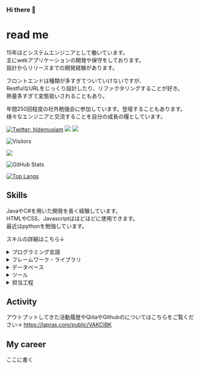 ### Hi there 👋

<!--
**otowmoyarng/otowmoyarng** is a ✨ _special_ ✨ repository because its `README.md` (this file) appears on your GitHub profile.

Here are some ideas to get you started:

- 🔭 I’m currently working on ...
- 🌱 I’m currently learning ...
- 👯 I’m looking to collaborate on ...
- 🤔 I’m looking for help with ...
- 💬 Ask me about ...
- 📫 How to reach me: ...
- 😄 Pronouns: ...
- ⚡ Fun fact: ...
-->

# read me

15年ほどシステムエンジニアとして働いています。</br>
主にwebアプリケーションの開発や保守をしております。</br>
設計からリリースまでの開発経験があります。</br>

フロントエンドは種類が多すぎてついていけないですが、</br>
RestfulなURLをじっくり設計したり、リファクタリングすることが好き。</br>
熱量多すぎて変態扱いされることもあり。</br>

年間250回程度の社外勉強会に参加しています。登壇することもあります。</br>
様々なエンジニアと交流することを自分の成長の糧としています。

[![Twitter: hidemusiam](https://img.shields.io/twitter/follow/hidemusiam?style=social)](https://twitter.com/hidemusiam)
[![](https://img.shields.io/badge/-Qiita-%2355C500)](https://qiita.com/UT_BackendEngineer)
[![](https://img.shields.io/badge/-connpass-%23EB1923)](https://connpass.com/user/hidemusiam1/)

![Visitors](https://visitor-badge.glitch.me/badge?page_id=contiki9&left_color=gray&right_color=blue)
 
![](https://github-profile-summary-cards.vercel.app/api/cards/profile-details?username=otowmoyarng&theme=vue)
 
![GitHub Stats](https://github-readme-stats.vercel.app/api?username=otowmoyarng&show_icons=true)
 
[![Top Langs](https://github-readme-stats.vercel.app/api/top-langs/?username=otowmoyarng&layout=compact&langs_count=6)](https://github.com/anuraghazra/github-readme-stats)

## Skills

JavaやC#を用いた開発を長く経験しています。<br/>
HTMLやCSS、Javascriptはほどほどに使用できます。<br/>
最近はpythonを勉強しています。

スキルの詳細はこちら↓
<details>
<summary>プログラミング言語</summary>

|言語|経験年数|バージョン|
|:---:|:---:|---|
|Java|10年～|JDK8.x|
|C#|15年～|C#8.0|
|python|3年～|3.6～|
|HTML|3年～|HTML5|
|CSS|3年～|CSS3|
|GoogleAppsScript|3年～||
|JavaScript|3年～|ECMA Script2015|
|TypeScript|3年～|4.x|

</details>

<details>
<summary>フレームワーク・ライブラリ</summary>

|言語|経験年数|バージョン|
|:---:|:---:|---|
|.NET Framework|15年～|4.8～|
|Spring Framework|3年～|4.x|
|Seasar2|10年～||
|maven|10年～||
|gradle|3年～||
|React|2年～|15.x|
|Django|2年～|3.x|
|FastAPI|1年～|0.8x|
|streamlit|1年～|1.1x|

</details>

<details>
<summary>データベース</summary>

|言語|経験年数|バージョン|
|:---:|:---:|---|
|OracleDataBase|10年～|10g,11g,12c|
|PostgreSQL|2年～|11.x|
|MySQL|2年～|5.x～|
|SQLServer|3年～|12.0～|
|SQL|15年～||
|PL/SQL|10年～||
|T-SQL|15年～||

</details>

<details>
<summary>ツール</summary>

|言語|経験年数|備考|
|:---:|:---:|---|
|VisualStudio|10年～|バージョン2008以降|
|VisualStudioCode|5年～||
|Eclipse|5年～||
|Git|5年～||
|Svn|10年～||
|SQL Server Management Studio|3年～||
|Node.js|3年～||

</details>

<details>
<summary>担当工程</summary>

|工程|経験年数|備考|
|:---:|:---:|---|
|要件定義|３年～||
|基本設計|15年～||
|詳細設計|15年～||
|開発・実装|15年～||
|テスト|15年～||
|保守・運用|10年～||

</details>

## Activity
アウトプットしてきた活動履歴やQiitaやGithubのについてはこちらをご覧ください→
https://lapras.com/public/VAKCIBK

## My career

ここに書く
